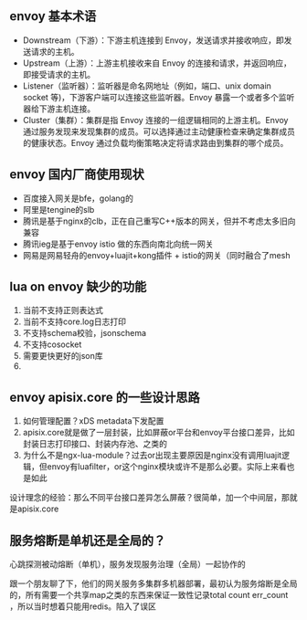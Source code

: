 ## envoy 基本术语

- Downstream（下游）：下游主机连接到 Envoy，发送请求并接收响应，即发送请求的主机。
- Upstream（上游）：上游主机接收来自 Envoy 的连接和请求，并返回响应，即接受请求的主机。
- Listener（监听器）：监听器是命名网地址（例如，端口、unix domain socket 等)，下游客户端可以连接这些监听器。Envoy 暴露一个或者多个监听器给下游主机连接。
- Cluster（集群）：集群是指 Envoy 连接的一组逻辑相同的上游主机。Envoy 通过服务发现来发现集群的成员。可以选择通过主动健康检查来确定集群成员的健康状态。Envoy 通过负载均衡策略决定将请求路由到集群的哪个成员。

## envoy 国内厂商使用现状

- 百度接入网关是bfe，golang的
- 阿里是tengine的slb
- 腾讯是基于nginx的clb，正在自己重写C++版本的网关，但并不考虑太多旧向兼容
- 腾讯ieg是基于envoy istio 做的东西向南北向统一网关
- 网易是网易轻舟的envoy+luajit+kong插件 + istio的网关（同时融合了mesh


## lua on envoy 缺少的功能

1. 当前不支持正则表达式
2. 当前不支持core.log日志打印
3. 不支持schema校验，jsonschema
4. 不支持cosocket
5. 需要更快更好的json库
6. 

## envoy apisix.core 的一些设计思路

1. 如何管理配置？xDS metadata下发配置
2. apisix.core就是做了一层封装，比如屏蔽or平台和envoy平台接口差异，比如封装日志打印接口、封装内存池、之类的
3. 为什么不是ngx-lua-module？过去or出现主要原因是nginx没有调用luajit逻辑，但envoy有luafilter，or这个nginx模块或许不是那么必要。实际上来看也是如此

设计理念的经验：那么不同平台接口差异怎么屏蔽？很简单，加一个中间层，那就是apisix.core

## 服务熔断是单机还是全局的？

心跳探测被动熔断（单机），服务发现服务治理（全局）一起协作的

跟一个朋友聊了下，他们的网关服务多集群多机器部署，最初认为服务熔断是全局的，所有需要一个共享map之类的东西来保证一致性记录total count  err_count ，所以当时想着只能用redis。陷入了误区

